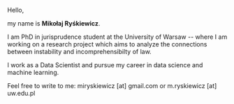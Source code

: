 Hello,

my name is **Mikołaj Ryśkiewicz**.

I am PhD in jurisprudence student at the University of Warsaw -- where I am working on a research project which aims to analyze the connections between instability and incomprehensibilty of law.

I work as a Data Scientist and pursue my career in data science and machine learning.

Feel free to write to me:
miryskiewicz [at] gmail.com
or 
m.ryskiewicz [at] uw.edu.pl


<!---
mryskiewicz/mryskiewicz is a ✨ special ✨ repository because its `README.md` (this file) appears on your GitHub profile.
You can click the Preview link to take a look at your changes.
--->
